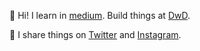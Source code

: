 <!--
**pdrm83/pdrm83** is a ✨ _special_ ✨ repository because its `README.md` (this file) appears on your GitHub profile.

Here are some ideas to get you started:

- 🔭 I’m currently working on ...
- 🌱 I’m currently learning ...
- 👯 I’m looking to collaborate on ...
- 🤔 I’m looking for help with ...
- 💬 Ask me about ...
- 📫 How to reach me: ...
- 😄 Pronouns: ...
- ⚡ Fun fact: ...
-->

👋 Hi! I learn in [medium](https://pedram-ataee.medium.com/). Build things at [DwD](https://github.com/Dance-with-Data-DwD).

💛 I share things on [Twitter](https://twitter.com/pedram_ataee) and [Instagram](https://www.instagram.com/pedram.ataee/).
